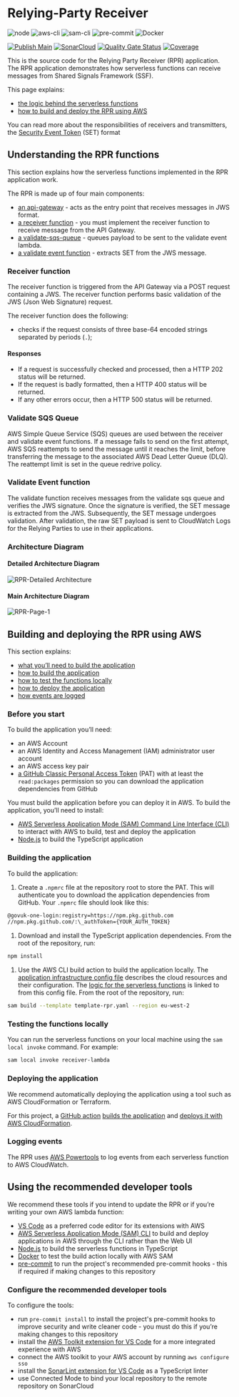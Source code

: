 # Relying-Party Receiver
![node](https://img.shields.io/badge/node-20.13.0-339933?logo=nodedotjs) ![aws-cli](https://img.shields.io/badge/aws--cli-2.x-232F3E?logo=amazonwebservices) ![sam-cli](https://img.shields.io/badge/sam--cli-1.x-232F3E?logo=amazonwebservices) ![pre-commit](https://img.shields.io/badge/pre--commit-3.x-FAB040?logo=pre-commit) ![Docker](https://img.shields.io/badge/docker-4.x-2496ED?logo=docker)

[![Publish Main](https://github.com/govuk-one-login/fraud-rpr/actions/workflows/publish-main.yaml/badge.svg?branch=main)](https://github.com/govuk-one-login/fraud-rpr/blob/main/.github/workflows/publish-main.yaml) [![SonarCloud](https://github.com/govuk-one-login/fraud-rpr/actions/workflows/code-quality-sonarcloud.yaml/badge.svg?branch=main)](https://github.com/govuk-one-login/fraud-rpr/blob/main/.github/workflows/code-quality-sonarcloud.yaml) [![Quality Gate Status](https://sonarcloud.io/api/project_badges/measure?project=fraud-rpr&metric=alert_status)](https://sonarcloud.io/summary/new_code?id=fraud-rpr) [![Coverage](https://sonarcloud.io/api/project_badges/measure?project=fraud-rpr&metric=coverage)](https://sonarcloud.io/summary/new_code?id=fraud-rpr)


This is the source code for the Relying Party Receiver (RPR) application. The RPR application demonstrates how serverless functions can receive messages from Shared Signals Framework (SSF).

This page explains:

- [the logic behind the serverless functions](#understanding-the-rpr-functions)
- [how to build and deploy the RPR using AWS](#building-and-deploying-the-rpr-using-aws)

You can read more about the responsibilities of receivers and transmitters, the [Security Event Token](https://datatracker.ietf.org/doc/html/rfc8417) (SET) format

## Understanding the RPR functions

This section explains how the serverless functions implemented in the RPR application work.

The RPR is made up of four main components:

- [an api-gateway](#api-gateway) - acts as the entry point that receives messages in JWS format.
- [a receiver function](#receiver-function) - you must implement the receiver function to receive message from the API Gateway.
- [a validate-sqs-queue](#validate-sqs-queue) - queues payload to be sent to the validate event lambda.
- [a validate event function](#helper-functions) - extracts SET from the JWS message.

### Receiver function

The receiver function is triggered from the API Gateway via a POST request containing a JWS. The receiver function performs basic validation of the JWS (Json Web Signature) request.

The receiver function does the following:

- checks if the request consists of three base-64 encoded strings separated by periods (`.`);

#### Responses

- If a request is successfully checked and processed, then a HTTP 202 status will be returned.
- If the request is badly formatted, then a HTTP 400 status will be returned.
- If any other errors occur, then a HTTP 500 status will be returned.

### Validate SQS Queue

AWS Simple Queue Service (SQS) queues are used between the receiver and validate event functions. If a message fails to send on the first attempt, AWS SQS reattempts to send the message until it reaches the limit, before transferring the message to the associated AWS Dead Letter Queue (DLQ). The reattempt limit is set in the queue redrive policy.

### Validate Event function

The validate function receives messages from the validate sqs queue and verifies the JWS signature. Once the signature is verified, the SET message is extracted from the JWS. Subsequently, the SET message undergoes validation. After validation, the raw SET payload is sent to CloudWatch Logs for the Relying Parties to use in their applications.

### Architecture Diagram

#### Detailed Architecture Diagram
![RPR-Detailed Architecture](https://github.com/govuk-one-login/fraud-rpr/assets/169366112/06d09622-c913-4e63-a05e-61bfaa3bd550)


#### Main Architecture Diagram
![RPR-Page-1](https://github.com/govuk-one-login/fraud-rpr/assets/169366112/8475d560-0a04-413f-8d0d-19e030bc91ef)



## Building and deploying the RPR using AWS

This section explains:

- [what you’ll need to build the application](#before-you-start)
- [how to build the application](#building-the-application)
- [how to test the functions locally](#testing-the-functions-locally)
- [how to deploy the application](#deploying-the-application)
- [how events are logged](#logging-events)

### Before you start

To build the application you’ll need:

- an AWS Account
- an AWS Identity and Access Management (IAM) administrator user account
- an AWS access key pair
- [a GitHub Classic Personal Access Token](https://docs.github.com/en/authentication/keeping-your-account-and-data-secure/managing-your-personal-access-tokens) (PAT) with at least the `read:packages` permission so you can download the application dependencies from GitHub

You must build the application before you can deploy it in AWS. To build the application, you’ll need to install:

- [AWS Serverless Application Mode (SAM) Command Line Interface (CLI)](https://docs.aws.amazon.com/serverless-application-model/latest/developerguide/serverless-sam-cli-install.html) to interact with AWS to build, test and deploy the application
- [Node.js](https://nodejs.org/en/download/current) to build the TypeScript application

### Building the application

To build the application:

1. Create a `.npmrc` file at the repository root to store the PAT. This will authenticate you to download the application dependencies from GitHub. Your `.npmrc` file should look like this:

```bash
@govuk-one-login:registry=https://npm.pkg.github.com
//npm.pkg.github.com/:\_authToken={YOUR_AUTH_TOKEN}
```

1. Download and install the TypeScript application dependencies. From the root of the repository, run:

```bash
npm install
```

1. Use the AWS CLI build action to build the application locally. The [application infrastructure config file](template-rpr.yaml) describes the cloud resources and their configuration. The [logic for the serverless functions](/src/lambdas/) is linked to from this config file. From the root of the repository, run:

```bash
sam build --template template-rpr.yaml --region eu-west-2
```

### Testing the functions locally

You can run the serverless functions on your local machine using the `sam local invoke` command. For example:

```bash
sam local invoke receiver-lambda
```

### Deploying the application

We recommend automatically deploying the application using a tool such as AWS CloudFormation or Terraform.

For this project, a [GitHub action](.github/workflows/deploy-branch.yaml) [builds the application](.github/workflows/build.yaml) and [deploys it with AWS CloudFormation](.github/workflows/deploy-to-aws.yaml).

### Logging events

The RPR uses [AWS Powertools](https://github.com/aws-powertools/powertools-lambda-typescript) to log events from each serverless function to AWS CloudWatch.

## Using the recommended developer tools

We recommend these tools if you intend to update the RPR or if you’re writing your own AWS lambda function:

- [VS Code](https://code.visualstudio.com/download) as a preferred code editor for its extensions with AWS
- [AWS Serverless Application Mode (SAM) CLI](https://docs.aws.amazon.com/serverless-application-model/latest/developerguide/serverless-sam-cli-install.html) to build and deploy applications in AWS through the CLI rather than the Web UI
- [Node.js](https://nodejs.org/en/) to build the serverless functions in TypeScript
- [Docker](https://docs.docker.com/desktop/) to test the build action locally with AWS SAM
- [pre-commit](https://pre-commit.com) to run the project's recommended pre-commit hooks - this if required if making changes to this repository

### Configure the recommended developer tools

To configure the tools:

- run `pre-commit install` to install the project's pre-commit hooks to improve security and write cleaner code - you must do this if you’re making changes to this repository
- install the [AWS Toolkit extension for VS Code](https://docs.aws.amazon.com/toolkit-for-vscode/latest/userguide/welcome.html) for a more integrated experience with AWS
- connect the AWS toolkit to your AWS account by running `aws configure sso`
- install the [SonarLint extension for VS Code](https://marketplace.visualstudio.com/items?itemName=SonarSource.sonarlint-vscode) as a TypeScript linter
- use Connected Mode to bind your local repository to the remote repository on SonarCloud
